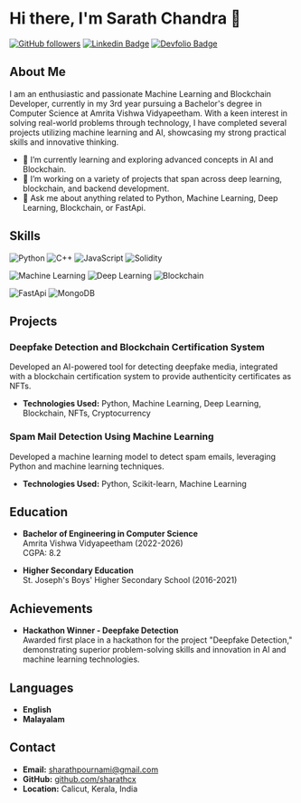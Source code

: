 
# Hi there, I'm Sarath Chandra 👋

[![GitHub followers](https://img.shields.io/github/followers/sharathcx?label=Follow&style=social)](https://github.com/sharathcx)
[![Linkedin Badge](https://img.shields.io/badge/-Sarath_Chandra-blue?style=flat-square&logo=Linkedin&logoColor=white&link=https://www.linkedin.com/in/sharath-chandra-4314061b6)](https://www.linkedin.com/in/sharath-chandra-4314061b6)
[![Devfolio Badge](https://img.shields.io/badge/Devfolio-Sarath_Chandra-29a19c?style=flat-square&logo=Devfolio&logoColor=white&link=https://devfolio.co/@sarathC)](https://devfolio.co/@sarathC)

## About Me

I am an enthusiastic and passionate Machine Learning and Blockchain Developer, currently in my 3rd year pursuing a Bachelor's degree in Computer Science at Amrita Vishwa Vidyapeetham. With a keen interest in solving real-world problems through technology, I have completed several projects utilizing machine learning and AI, showcasing my strong practical skills and innovative thinking.

- 🌱 I’m currently learning and exploring advanced concepts in AI and Blockchain.
- 🤖 I’m working on a variety of projects that span across deep learning, blockchain, and backend development.
- 💬 Ask me about anything related to Python, Machine Learning, Deep Learning, Blockchain, or FastApi.

## Skills

![Python](https://img.shields.io/badge/Python-3776AB?style=for-the-badge&logo=python&logoColor=white)
![C++](https://img.shields.io/badge/C++-00599C?style=for-the-badge&logo=cplusplus&logoColor=white)
![JavaScript](https://img.shields.io/badge/JavaScript-F7DF1E?style=for-the-badge&logo=javascript&logoColor=black)
![Solidity](https://img.shields.io/badge/Solidity-363636?style=for-the-badge&logo=solidity&logoColor=white)

![Machine Learning](https://img.shields.io/badge/Machine%20Learning-FF6F00?style=for-the-badge&logo=ai)
![Deep Learning](https://img.shields.io/badge/Deep%20Learning-8E44AD?style=for-the-badge&logo=deeplearning)
![Blockchain](https://img.shields.io/badge/Blockchain-121D33?style=for-the-badge&logo=blockchain)

![FastApi](https://img.shields.io/badge/FastApi-009688?style=for-the-badge&logo=fastapi&logoColor=white)
![MongoDB](https://img.shields.io/badge/MongoDB-47A248?style=for-the-badge&logo=mongodb&logoColor=white)

## Projects

### Deepfake Detection and Blockchain Certification System
Developed an AI-powered tool for detecting deepfake media, integrated with a blockchain certification system to provide authenticity certificates as NFTs.
- **Technologies Used:** Python, Machine Learning, Deep Learning, Blockchain, NFTs, Cryptocurrency

### Spam Mail Detection Using Machine Learning
Developed a machine learning model to detect spam emails, leveraging Python and machine learning techniques.
- **Technologies Used:** Python, Scikit-learn, Machine Learning

## Education

- **Bachelor of Engineering in Computer Science**  
  Amrita Vishwa Vidyapeetham (2022-2026)  
  CGPA: 8.2

- **Higher Secondary Education**  
  St. Joseph's Boys' Higher Secondary School (2016-2021)

## Achievements

- **Hackathon Winner - Deepfake Detection**  
  Awarded first place in a hackathon for the project "Deepfake Detection," demonstrating superior problem-solving skills and innovation in AI and machine learning technologies.

## Languages

- **English**
- **Malayalam**

## Contact

- **Email:** [sharathpournami@gmail.com](mailto:sharathpournami@gmail.com)
- **GitHub:** [github.com/sharathcx](https://github.com/sharathcx)
- **Location:** Calicut, Kerala, India
